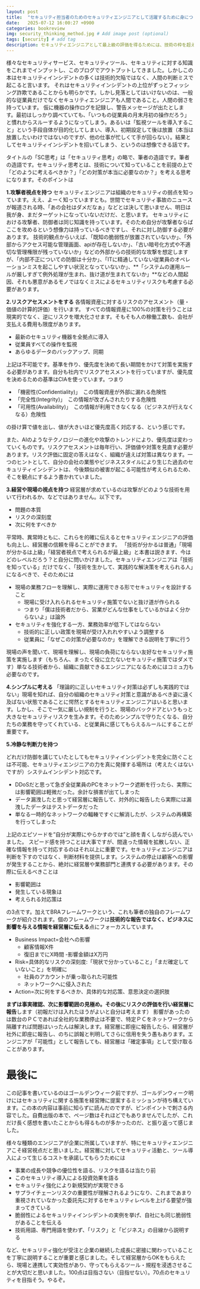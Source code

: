 ```yaml
---
layout: post
title:  "セキュリティ担当者のためのセキュリティエンジニアとして活躍するために身につけておきたいSC思考"
date:   2025-07-12 16:00:27 +0900
categories: bookreview
img: security_thinking_method.jpg # Add image post (optional)
tags: [security] # add tag
description: セキュリティエンジニアとして最上級の評価を得るためには、技術の枠を超える必要がある
---
```


様々なセキュリティサービス、セキュリティツール、セキュリティに対する知識をこれまでインプットし、このブログでアウトプットしてきました。しかしこの本はセキュリティインシデントの多くは技術的欠陥ではなく、人間の判断ミスで起こると言います。
それはセキュリティインシデントの上位がずっとフィッシング詐欺であることからも明らかです。しかし見落としてはいけないのは、一般的な従業員だけでなくセキュリティエンジニアも人間であること。人間の弱さを持っています。
仮に機器の操作ログを記録し、警告メッセージが出たとします。最初はしっかり調べていても、「いつもの従業員の月末月初の操作だろう」と慣れからスルーするようになってしまう。あるいは「監視ツールを導入すること」という手段自体が目的化してしまい、導入、初期設定して後は放置（本当は放置したいわけではないのですが、他の仕事が忙しくて手が回らない）。結果としてセキュリティインシデントを招いてしまう、というのは想像できる話です。

タイトルの「SC思考」は「セキュリティ思考」の略で、筆者の造語です。筆者の造語です。セキュリティ思考とは、技術について知っていることを前提の上で「どのように考えるべきか？」「どの対策が本当に必要なのか？」を考える思考になります。そのポイントは

**1.攻撃者視点を持つ**
セキュリティエンジニアは組織のセキュリティの弱点を知っています。ええ、よーく知っていますとも。世間でセキュリティ事故のニュースが報道される時、「あの会社はダメだなぁ」などとは決して思いません、明日は我が身、まだターゲットになっていないだけだ、と思います。
セキュリティにおける攻撃者、防御者は同じ知識を持っています。そのため自分が攻撃者ならばここを攻めるという想像力は持っているべきですし、それに対し防御する必要があります。
技術的観点からいえば、「既知の脆弱性が放置されていないか」、「外部からアクセス可能な管理画面、apiが存在しないか」、「古い暗号化方式や不適切な管理権限が残っていないか」などの外部からの技術的な攻撃を想定しますが、「内部不正についての防御は十分か」、「ITに精通していない従業員のオペレーションミスを起こしやすい状況となっていないか」、**「システムの運用ルールが厳しすぎて例外処理が生まれ、抜け道が生まれてないか」**などの人間起因、それも悪意があるモノではなくミスによるセキュリティリスクも考慮する必要があります。


**2.リスクアセスメントをする**
各情報資産に対するリスクのアセスメント（量・価値の計算的評価）を行います。
すべての情報資産に100%の対策を行うことは現実的でなく、逆にリスクを増大化させます。そもそも人の稼働工数も、会社が支払える費用も限度があります。

- 最新のセキュリティ機器を全拠点に導入
- 従業員すべての操作を監視
- あらゆるデータのバックアップ、同期

上記は不可能です。基準を作り、優先度を決めて長い期間をかけて対策を実施する必要があります。自分も社内でリスクアセスメントを行っていますが、優先度を決めるための基準はCIAを使っています。つまり

- 「機密性(Confidentiality)」　この情報資産が外部に漏れる危険性
- 「完全性(Integrity)」　この情報が改ざんされたりする危険性
- 「可用性(Availability)」　この情報が利用できなくなる（ビジネスが行えなくなる）危険性

の掛け算で値を出し、値が大きいほど優先度高く対応する、という感じです。

また、AIのようなテクノロジーの進化や攻撃のトレンドにより、優先度は変わっていくものです。リスクアセスメントは毎年行い、評価値や対策を見直す必要があります。リスク評価に固定の答えはなく、組織が違えば対策は異なります。一つのヒントとして、自分の会社の業態やビジネススタイルにより生じた過去のセキュリティインシデントは、今後類似の被害が起こる可能性が考えられるため、そこを観点にするよう書かれていました。

**3.経営や現場の視点を持つ**
経営層が求めているのは攻撃がどのような技術を用いて行われるか、などではありません。以下です。

- 問題の本質
- リスクの深刻度
- 次に何をすべきか

平常時、異常時ともに、これらを的確に伝えるとセキュリティエンジニアの評価も向上し、経営層の信頼を得ることができます。
「技術が分かるは普通」「現場が分かるは上級」「経営者視点で考えられるが最上級」と本書は説きます、今はどのレベルだろう？と自分に問いかけました。セキュリティエンジニアは「技術を知っている」だけでなく、「技術を生かして、実践的な解決策を考えられる人」になるべきで、そのためには

- 現場の業務フローを理解し、実際に運用できる形でセキュリティを設計すること
    - 現場に受け入れられるセキュリティ施策でないと抜け道が作られる
	- つまり「僕は技術者だから、営業がどんな仕事をしているかはよく分からないよ」は論外
- セキュリティを強化する一方、業務効率が低下してはならない
    - 技術的に正しい政策を現場が受け入れれやすいよう調整する
    - 従業員に「なぜこの対策が必要なのか」を理解できる説明を丁寧に行う

現場の声を聞いて、現場を理解し、現場の負荷にならない友好なセキュリティ施策を実施します（もちろん、まったく役に立たないセキュリティ施策ではダメです）単なる技術者から、組織に貢献できるエンジニアになるためにはコミュ力も必要なのです。

**4.シンプルに考える**
「理論的に正しいセキュリティ対策は必ずしも実践的ではない」現場を知れば、自分の組織のセキュリティ対策と意識があるべき姿に遠く及ばない状態であることに愕然とするセキュリティエンジニアはいると思います。しかし、そこで一気に厳しい規制を行うと、現場のバックドアというもっと大きなセキュリティリスクを生みます。そのためシンプルで守りたくなる、自分たちの業務を守ってくれている、と従業員に感じてもらえるルールにすることが重要です。

**5.冷静な判断力を持つ**

どれだけ防御を講じていたとしてもセキュリティインシデントを完全に防ぐことは不可能、セキュリティエンジニアの力を真に発揮する場所は（考えたくはないですが）システムインシデント対応です。

- DDoSだと思って急ぎ全従業員のPCをネットワーク遮断を行ったら、実際には影響範囲は軽微だった。余計な損害が出てしまった
- データ漏洩したと思って経営層に報告して、対外的に報告したら実際には漏洩したデータはテストデータだった
- 単なる一時的なネットワークの輻輳ですぐに解消したが、システムの再構築を行ってしまった

上記のエピソードを”自分が実際にやらかすのでは”と顔を青くしながら読んでいました。
スピード感を持つことは大事ですが、間違った情報を拡散しない、正確な情報を持って対応するのはそれ以上に重要です。セキュリティエンジニアは判断を下すのではなく、判断材料を提供します。システムの停止は顧客への影響が発生することから、絶対に経営層や業務部門と連携する必要があります。その際に伝えるべきことは

- 影響範囲は
- 発生している現象は
- 考えられる対応策は

の3点です。加えてBRAフレームワークという、これも筆者の独自のフレームワークが紹介されます。個のフレームワークは**技術的な報告ではなく、ビジネスに影響を与える情報を経営層に伝える**点にフォーカスしています。

- Business Impact=会社への影響
    - 顧客情報X件
    - 復旧までにX時間
    -影響金額はX万円
- Risk=具体的なリスクの深刻度:「現状で分かっていること」「まだ確定していないこと」を明確に
    - 社員のアカウントが乗っ取られた可能性
    - ネットワークへに侵入された
- Action=次に何をするべきか、具体的な対応策、意思決定の選択肢


**まずは事実確認、次に影響範囲の見極め。その後にリスクの評価を行い経営層に報告**します（初報だけは入れたほうがよいと自分は考えます）
影響があったのは数台のＰＣであれば全社的な業務停止は不要で、特定ＰＣをネットワークから隔離すれば問題はいったんは解決します。経営層に即座に報告したら、経営層が社外に即座に報告し、のちに誤報と判明してさらに信用を失う愚もあります。エンジニアが「可能性」として報告しても、経営層は「確定事項」として受け取ることがあります。

# 最後に
この記事を書いているのはゴールデンウィーク前ですが、ゴールデンウィーク明けにはセキュリティに関する施策を経営陣に提案するミッションが待ち構えています。この本の内容は事前に知らずに読んだのですが、ピンポイントで刺さる内容でした。自費出版の本で、ページ数はそれほどでもありませんでしたが、これだけ長く感想を書いたことからも得るものが多かったのだ、と振り返って感じました。

様々な種類のエンジニアが企業に所属していますが、特にセキュリティエンジニアこそ経営視点だと思いました。経営層に対してセキュリティ活動と、ツール導入によって生じるコストを承諾してもらうためには

- 事業の成長や競争の優位性を語る、リスクを語るは当たり前
- このセキュリティ導入による投資効果を語る
- セキュリティ強化により新規契約が実現できる
- サプライチェーンリスクの重要性が理解されるようになり、これまであまり重視されていなかった委託先に対するセキュリティレベルを上げる要望が強まってきている
- 脆弱性によるセキュリティインシデントの実例を挙げ、自社にも同じ脆弱性があることを伝える
- 技術用語、専門用語を使わず、「リスク」と「ビジネス」の目線から説明する

など、セキュリティ強化が受注と企業の継続した成長に密接に関わっていることを丁寧に説明することが重要と感じました。そして経営層からOKをもらえたら、現場と連携して実効性があり、守ってもらえるツール・規程を浸透させることが大切だと思いました。100点は目指さない（目指せない）。70点のセキュリティを目指そう。やるぞ。
